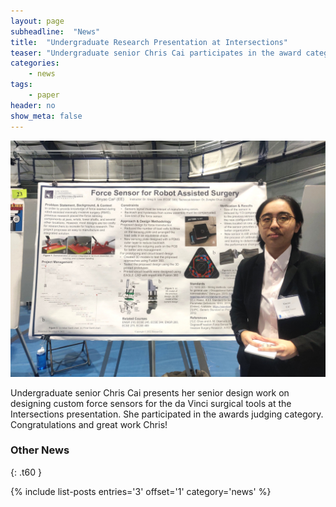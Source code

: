 ```yaml
---
layout: page
subheadline:  "News"
title:  "Undergraduate Research Presentation at Intersections"
teaser: "Undergraduate senior Chris Cai participates in the award category for Intersections 2022"
categories:
    - news
tags:
    - paper
header: no
show_meta: false
---
```


![Chris presenting at her poster](/images/intersections22.jpg)

Undergraduate senior Chris Cai presents her senior design work on designing custom force sensors for the da Vinci surgical tools at the Intersections presentation. She participated in the awards judging category. Congratulations and great work Chris!

### Other News
{: .t60 }

{% include list-posts entries='3' offset='1' category='news' %}
